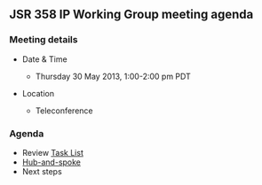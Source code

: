 ## JSR 358 IP Working Group meeting agenda

### Meeting details

*   Date & Time
    *   Thursday 30 May 2013, 1:00-2:00 pm PDT

*   Location
    *   Teleconference

### Agenda

*   Review [Task List](http://www2.jcp.org/aboutJava/communityprocess/ec-private/materials/2013-05-1415/JSR358-TaskList.md)
*   [Hub-and-spoke](http://jcp.org/aboutJava/communityprocess/ec-public/materials/2012-10-16/Hub-and-Spoke-Alternative.pdf)
*   Next steps